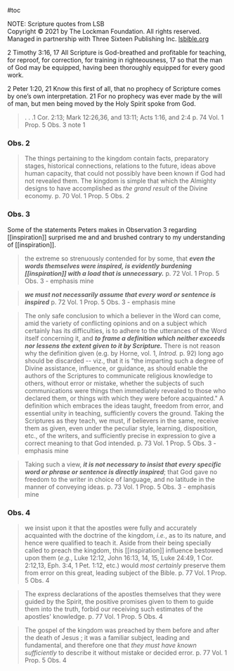 #toc

NOTE: Scripture quotes from LSB  
Copyright © 2021 by The Lockman Foundation. All rights reserved.  
Managed in partnership with Three Sixteen Publishing Inc. [lsbible.org](https://www.lsbible.org/)

2 Timothy 3:16, 17
All Scripture is God-breathed and profitable for teaching, for reproof, for correction, for training in righteousness, 17 so that the man of God may be equipped, having been thoroughly equipped for every good work.

2 Peter 1:20, 21
Know this first of all, that no prophecy of Scripture comes by one’s own interpretation. 21 For no prophecy was ever made by the will of man, but men being moved by the Holy Spirit spoke from God.

>. . .1 Cor. 2:13; Mark 12:26,36, and 13:11; Acts 1:16, and 2:4
  p. 74 Vol. 1 Prop. 5 Obs. 3 note 1

### Obs. 2

> The things pertaining to the kingdom contain facts, preparatory stages, historical connections, relations to the future, ideas above human capacity, that could not possibly have been known if God had not revealed them.  The kingdom is simple that which the Almighty designs to have accomplished as *the grand result* of the Divine economy.
> p. 70 Vol. 1 Prop. 5 Obs. 2

### Obs. 3
Some of the statements Peters makes in Observation 3 regarding [[inspiration]] surprised me and and brushed contrary to my understanding of [[inspiration]].

> the extreme so strenuously contended for by some, that ***even the words themselves were inspired, is evidently burdening [[inspiration]] with a load that is unnecessary.***
> p. 72 Vol. 1 Prop. 5 Obs. 3 - emphasis mine

> ***we must not necessarily assume that every word or sentence is inspired***
> p. 72 Vol. 1 Prop. 5 Obs. 3 - emphasis mine

> The only safe conclusion to which a believer in the Word can come, amid the variety of conflicting opinions and on a subject which certainly has its difficulties, is to adhere to the utterances of the Word itself concerning it, and ***to frame a definition which neither exceeds nor lessens the extent given to it by Scripture.*** There is not reason why the definition given (e.g. by Horne, vol. 1, *Introd.* p. 92) long ago should be discarded -- viz., that it is "the imparting such a degree of Divine assistance, influence, or guidance, as should enable the authors of the Scriptures to communicate religious knowledge to others, without error or mistake, whether the subjects of such communications were things then immediately revealed to those who declared them, or things with which they were before acquainted." A definition which embraces the ideas taught, freedom from error, and essential unity in teaching, sufficiently covers the ground. Taking the Scriptures as they teach, we must, if believers in the same, receive them as given, even under the peculiar style, learning, disposition, etc., of the writers, and sufficiently precise in expression to give a correct meaning to that God intended.
> p. 73 Vol. 1 Prop. 5 Obs. 3 - emphasis mine

> Taking such a view, ***it is not necessary to insist that every specific word or phrase or sentence is directly inspired***; that God gave no freedom to the writer in choice of language, and no latitude in the manner of conveying ideas.
> p. 73 Vol. 1 Prop. 5 Obs. 3 - emphasis mine

### Obs. 4

> we insist upon it that the apostles were fully and accurately acquainted with the doctrine of the kingdom, *i.e.*, as to its nature, and hence were qualified to teach it. Aside from their being specially called to preach the kingdom, this [[inspiration]] influence bestowed upon them (*e.g.*, Luke 12:12, John 16:13, 14, 15, Luke 24:49, 1 Cor. 2:12,13, Eph. 3:4, 1 Pet. 1:12, etc.) would *most certainly* preserve them from error on this great, leading subject of the Bible.
> p. 77 Vol. 1 Prop. 5 Obs. 4

> The express declarations of the apostles themselves that they were guided by the Spirit, the positive promises given to them to guide them into the truth, forbid our receiving such estimates of the apostles' knowledge.
> p. 77 Vol. 1 Prop. 5 Obs. 4

> The gospel of the kingdom was preached by them before and after the death of Jesus ; it was a familiar subject, leading and fundamental, and therefore one that *they must have known sufficiently* to describe it without mistake or decided error.
> p. 77 Vol. 1 Prop. 5 Obs. 4
> 


